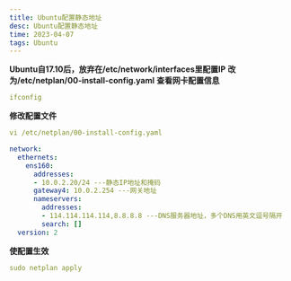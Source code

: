 ```yaml
---
title: Ubuntu配置静态地址
desc: Ubuntu配置静态地址
time: 2023-04-07
tags: Ubuntu
---
```


**Ubuntu自17.10后，放弃在/etc/network/interfaces里配置IP**
**改为/etc/netplan/00-install-config.yaml**
**查看网卡配置信息**
```yaml
ifconfig
```

**修改配置文件**
```yaml
vi /etc/netplan/00-install-config.yaml
```

```yaml
network:
  ethernets:
    ens160:
      addresses:
      - 10.0.2.20/24 ---静态IP地址和掩码
      gateway4: 10.0.2.254 ---网关地址
      nameservers:
        addresses:
        - 114.114.114.114,8.8.8.8 ---DNS服务器地址，多个DNS用英文逗号隔开
        search: []
  version: 2
```

**使配置生效**
```yaml
sudo netplan apply
```